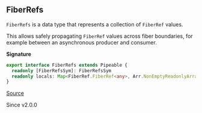 ## FiberRefs

`FiberRefs` is a data type that represents a collection of `FiberRef` values.

This allows safely propagating `FiberRef` values across fiber boundaries, for
example between an asynchronous producer and consumer.

**Signature**

```ts
export interface FiberRefs extends Pipeable {
  readonly [FiberRefsSym]: FiberRefsSym
  readonly locals: Map<FiberRef.FiberRef<any>, Arr.NonEmptyReadonlyArray<readonly [FiberId.Single, any]>>
}
```

[Source](https://github.com/Effect-TS/effect/tree/main/packages/effect/src/FiberRefs.ts#L34)

Since v2.0.0